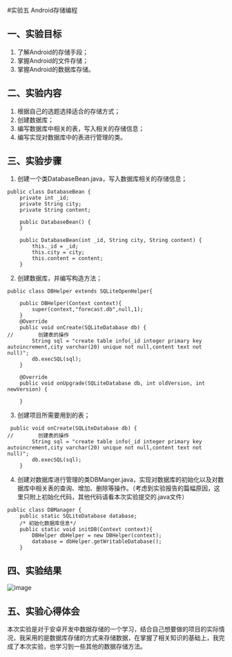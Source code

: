 #实验五 Android存储编程

##  一、实验目标

1.	了解Android的存储手段；
2.	掌握Android的文件存储；
3.	掌握Android的数据库存储。

## 二、实验内容

1.	根据自己的选题选择适合的存储方式；
2.	创建数据库；
3.	编写数据库中相关的表，写入相关的存储信息；
4.	编写实现对数据库中的表进行管理的类。

## 三、实验步骤

1. 创建一个类DatabaseBean.java，写入数据库相关的存储信息；
```
public class DatabaseBean {
    private int _id;
    private String city;
    private String content;

    public DatabaseBean() {
    }

    public DatabaseBean(int _id, String city, String content) {
        this._id = _id;
        this.city = city;
        this.content = content;
    }

```
2. 创建数据库，并编写构造方法；

```
public class DBHelper extends SQLiteOpenHelper{

    public DBHelper(Context context){
        super(context,"forecast.db",null,1);
    }
    @Override
    public void onCreate(SQLiteDatabase db) {
//        创建表的操作
        String sql = "create table info(_id integer primary key autoincrement,city varchar(20) unique not null,content text not null)";
        db.execSQL(sql);
    }

    @Override
    public void onUpgrade(SQLiteDatabase db, int oldVersion, int newVersion) {

    }
```
3. 创建项目所需要用到的表；

```
 public void onCreate(SQLiteDatabase db) {
//        创建表的操作
        String sql = "create table info(_id integer primary key autoincrement,city varchar(20) unique not null,content text not null)";
        db.execSQL(sql);
    }
```
4. 创建对数据库进行管理的类DBManger.java，实现对数据库的初始化以及对数据库中相关表的查询、增加、删除等操作。（考虑到实验报告的篇幅原因，这里只附上初始化代码，其他代码请看本次实验提交的.java文件）

```
public class DBManager {
    public static SQLiteDatabase database;
    /* 初始化数据库信息*/
    public static void initDB(Context context){
        DBHelper dbHelper = new DBHelper(context);
        database = dbHelper.getWritableDatabase();
    }
```

## 四、实验结果

![image](https://github.com/bowwran/android-labs-2020/blob/master/students/net1814080903140/reportphoto/5/result.png?raw=true)

## 五、实验心得体会

   本次实验是对于安卓开发中数据存储的一个学习，结合自己想要做的项目的实际情况，我采用的是数据库存储的方式来存储数据，在掌握了相关知识的基础上，我完成了本次实验，也学习到一些其他的数据存储方法。